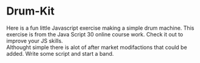 # Drum-Kit
Here is a fun little Javascript exercise making a simple drum machine. 
This exercise is from the Java Script 30 online course work. Check it out to improve your JS skills.  
Althought simple there is alot of after market modifactions that could be added.
Write some script and start a band.

